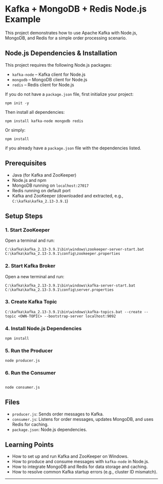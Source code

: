 # Kafka + MongoDB + Redis Node.js Example

This project demonstrates how to use Apache Kafka with Node.js, MongoDB, and Redis for a simple order processing scenario.

## Node.js Dependencies & Installation


This project requires the following Node.js packages:

- `kafka-node` – Kafka client for Node.js
- `mongodb` – MongoDB client for Node.js
- `redis` – Redis client for Node.js

If you do not have a `package.json` file, first initialize your project:

```
npm init -y
```

Then install all dependencies:

```
npm install kafka-node mongodb redis
```

Or simply:
```
npm install
```
if you already have a `package.json` file with the dependencies listed.

## Prerequisites
- Java (for Kafka and ZooKeeper)
- Node.js and npm
- MongoDB running on `localhost:27017`
- Redis running on default port
- Kafka and ZooKeeper (downloaded and extracted, e.g., `C:\kafka\kafka_2.13-3.9.1`)

## Setup Steps

### 1. Start ZooKeeper
Open a terminal and run:
```
C:\kafka\kafka_2.13-3.9.1\bin\windows\zookeeper-server-start.bat C:\kafka\kafka_2.13-3.9.1\config\zookeeper.properties
```

### 2. Start Kafka Broker
Open a new terminal and run:
```
C:\kafka\kafka_2.13-3.9.1\bin\windows\kafka-server-start.bat C:\kafka\kafka_2.13-3.9.1\config\server.properties
```

### 3. Create Kafka Topic
```
C:\kafka\kafka_2.13-3.9.1\bin\windows\kafka-topics.bat --create --topic <OWN-TOPIC> --bootstrap-server localhost:9092
```

### 4. Install Node.js Dependencies
```
npm install
```

### 5. Run the Producer
```
node producer.js
```

### 6. Run the Consumer
```

node consumer.js
```

## Files
- `producer.js`: Sends order messages to Kafka.
- `consumer.js`: Listens for order messages, updates MongoDB, and uses Redis for caching.
- `package.json`: Node.js dependencies.

## Learning Points
- How to set up and run Kafka and ZooKeeper on Windows.
- How to produce and consume messages with `kafka-node` in Node.js.
- How to integrate MongoDB and Redis for data storage and caching.
- How to resolve common Kafka startup errors (e.g., cluster ID mismatch).

---
